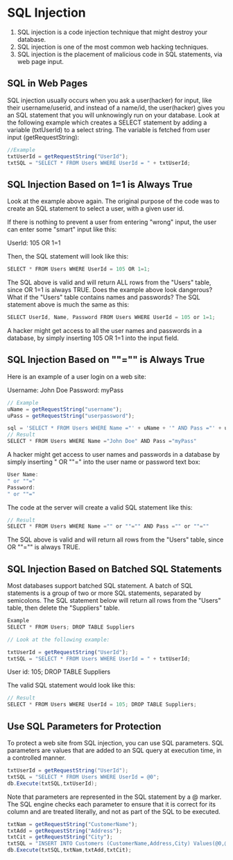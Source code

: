 # SQL Injection
1. SQL injection is a code injection technique that might destroy your database.
2. SQL injection is one of the most common web hacking techniques.
3. SQL injection is the placement of malicious code in SQL statements, via web page input.

## SQL in Web Pages
SQL injection usually occurs when you ask a user(hacker) for input, like their username/userid, and instead of a name/id, the user(hacker) gives you an SQL statement that you will unknowingly run on your database.
Look at the following example which creates a SELECT statement by adding a variable (txtUserId) to a select string. The variable is fetched from user input (getRequestString):


```js
//Example
txtUserId = getRequestString("UserId");
txtSQL = "SELECT * FROM Users WHERE UserId = " + txtUserId;
```

## SQL Injection Based on 1=1 is Always True
Look at the example above again. The original purpose of the code was to create an SQL statement to select a user, with a given user id.

If there is nothing to prevent a user from entering "wrong" input, the user can enter some "smart" input like this:

UserId: 
105 OR 1=1

Then, the SQL statement will look like this:

```js
SELECT * FROM Users WHERE UserId = 105 OR 1=1;
```

The SQL above is valid and will return ALL rows from the "Users" table, since OR 1=1 is always TRUE.
Does the example above look dangerous? What if the "Users" table contains names and passwords?
The SQL statement above is much the same as this:

```js
SELECT UserId, Name, Password FROM Users WHERE UserId = 105 or 1=1;
```
A hacker might get access to all the user names and passwords in a database, by simply inserting 105 OR 1=1 into the input field.

## SQL Injection Based on ""="" is Always True

Here is an example of a user login on a web site:

Username:
John Doe
Password:
myPass

```js
// Example
uName = getRequestString("username");
uPass = getRequestString("userpassword");

sql = 'SELECT * FROM Users WHERE Name ="' + uName + '" AND Pass ="' + uPass + '"'
// Result
SELECT * FROM Users WHERE Name ="John Doe" AND Pass ="myPass"
```
A hacker might get access to user names and passwords in a database by simply inserting " OR ""=" into the user name or password text box:

```js
User Name:
" or ""="
Password:
" or ""="
```

The code at the server will create a valid SQL statement like this:

```js
// Result
SELECT * FROM Users WHERE Name ="" or ""="" AND Pass ="" or ""=""
```
The SQL above is valid and will return all rows from the "Users" table, since OR ""="" is always TRUE.

## SQL Injection Based on Batched SQL Statements 

Most databases support batched SQL statement.
A batch of SQL statements is a group of two or more SQL statements, separated by semicolons.
The SQL statement below will return all rows from the "Users" table, then delete the "Suppliers" table.

```js
Example
SELECT * FROM Users; DROP TABLE Suppliers

// Look at the following example:

txtUserId = getRequestString("UserId");
txtSQL = "SELECT * FROM Users WHERE UserId = " + txtUserId;
```
User id: 105; DROP TABLE Suppliers

The valid SQL statement would look like this:
```js
// Result
SELECT * FROM Users WHERE UserId = 105; DROP TABLE Suppliers;
```

## Use SQL Parameters for Protection

To protect a web site from SQL injection, you can use SQL parameters.
SQL parameters are values that are added to an SQL query at execution time, in a controlled manner.

```C#
txtUserId = getRequestString("UserId");
txtSQL = "SELECT * FROM Users WHERE UserId = @0";
db.Execute(txtSQL,txtUserId);
```

Note that parameters are represented in the SQL statement by a @ marker.
The SQL engine checks each parameter to ensure that it is correct for its column and are treated literally, and not as part of the SQL to be executed.

```js
txtNam = getRequestString("CustomerName");
txtAdd = getRequestString("Address");
txtCit = getRequestString("City");
txtSQL = "INSERT INTO Customers (CustomerName,Address,City) Values(@0,@1,@2)";
db.Execute(txtSQL,txtNam,txtAdd,txtCit);
```

